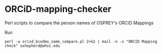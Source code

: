 # ORCiD-mapping-checker
Perl scripts to compare the person names of OSPREY's ORCID Mappings

Run

`perl -w orcid_bcodmo_name_compare.pl 2>&1 | mail -n -s "ORCID Mapping check" ashepherd@whoi.edu`

